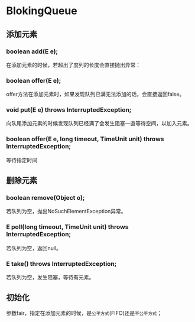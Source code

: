 # BlokingQueue


## 添加元素

### boolean add(E e);

在添加元素的时候，若超出了度列的长度会直接抛出异常：

### boolean offer(E e);

offer方法在添加元素时，如果发现队列已满无法添加的话，会直接返回false。

### void put(E e) throws InterruptedException;

向队尾添加元素的时候发现队列已经满了会发生阻塞一直等待空间，以加入元素。

### boolean offer(E e, long timeout, TimeUnit unit) throws InterruptedException;

等待指定时间

## 删除元素


### boolean remove(Object o);

若队列为空，抛出NoSuchElementException异常。

### E poll(long timeout, TimeUnit unit) throws InterruptedException;

若队列为空，返回null。

### E take() throws InterruptedException;

若队列为空，发生阻塞，等待有元素。


## 初始化

参数fair，指定在添加元素的时候，是`公平方式`(FIFO)还是`不公平方式`；